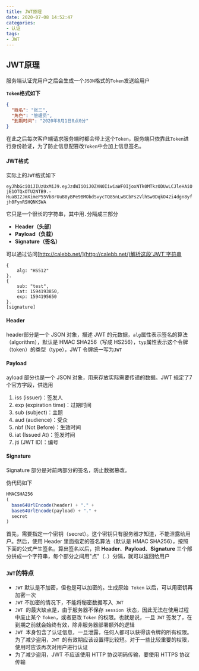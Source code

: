 ```yaml
---
title: JWT原理
date: 2020-07-08 14:52:47
categories:
- 认证
tags:
- JWT
---
```


## JWT原理

服务端认证完用户之后会生成一个`JSON`格式的`Token`发送给用户

**`Token`格式如下**

```json
{
  "姓名": "张三",
  "角色": "管理员",
  "到期时间": "2020年8月1日0点0分"
}
```

在此之后每次客户端请求服务端时都会带上这个`Token`，服务端只依靠此`Token`进行身份验证，为了防止信息配篡改`Token`中会加上信息签名。

#### JWT格式

实际上的`JWT`格式如下

`eyJhbGciOiJIUzUxMiJ9.eyJzdWIiOiJ0ZXN0IiwiaWF0IjoxNTk0MTkzODUwLCJleHAiOjE1OTQxOTU2NTB9.-HuaBI2JmXimeP55Vb8rUuB8yBPe9BMObdSvycTQ85nLwBCbFs2VlhSw0DqkO42i4dgn8yfjh0FynRSHQNKSWA`

它只是一个很长的字符串，其中用`.`分隔成三部分

- **Header（头部）**
- **Payload（负载）**
- **Signature（签名）**

可以通过访问[http://calebb.net/](http://calebb.net/)解析这段`JWT`字符串

```
{
	alg: "HS512"
}.
{
	sub: "test",
	iat: 1594193850,
	exp: 1594195650
}.
[signature]
```

#### Header 

header部分是一个 JSON 对象，描述 JWT 的元数据，`alg`属性表示签名的算法（algorithm），默认是 HMAC SHA256（写成 HS256），`typ`属性表示这个令牌（token）的类型（type），JWT 令牌统一写为`JWT`

####  Payload

ayload 部分也是一个 JSON 对象，用来存放实际需要传递的数据。JWT 规定了7个官方字段，供选用

1. iss (issuer)：签发人
2. exp (expiration time)：过期时间
3. sub (subject)：主题
4. aud (audience)：受众
5. nbf (Not Before)：生效时间
6. iat (Issued At)：签发时间
7. jti (JWT ID)：编号

#### Signature

Signature 部分是对前两部分的签名，防止数据篡改。

伪代码如下

```javascript
HMACSHA256
(
  base64UrlEncode(header) + "." +
  base64UrlEncode(payload) + "." +
  secret
)
```

首先，需要指定一个密钥（secret）。这个密钥只有服务器才知道，不能泄露给用户。然后，使用 Header 里面指定的签名算法（默认是 HMAC SHA256），按照下面的公式产生签名。算出签名以后，把 **Header**、**Payload**、**Signature** 三个部分拼成一个字符串，每个部分之间用"点"（`.`）分隔，就可以返回给用户

### `JWT`的特点

- `JWT` 默认是不加密，但也是可以加密的。生成原始` Token` 以后，可以用密钥再加密一次
- `JWT` 不加密的情况下，不能将秘密数据写入` JWT`
- `JWT `的最大缺点是，由于服务器不保存 `session `状态，因此无法在使用过程中废止某个 `Token`，或者更改 `Token` 的权限。也就是说，一旦 `JWT` 签发了，在到期之前就会始终有效，除非服务器部署额外的逻辑
- `JWT `本身包含了认证信息，一旦泄露，任何人都可以获得该令牌的所有权限。为了减少盗用，`JWT `的有效期应该设置得比较短。对于一些比较重要的权限，使用时应该再次对用户进行认证
- 为了减少盗用，JWT 不应该使用 HTTP 协议明码传输，要使用 HTTPS 协议传输

